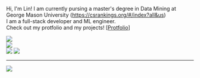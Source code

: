 
Hi, I'm Lin! I am currently pursing a master's degree in Data Mining at George Mason University (https://csrankings.org/#/index?all&us)<br>I am a full-stack developer and ML engineer.<br>Check out my protfolio and my projects!
[[Protfolio](https://lingyundai-protfolio.vercel.app/)]

![](https://github-readme-stats.vercel.app/api?username=lingyundai&theme=nord&hide_border=true&include_all_commits=true&count_private=true)<br/>
![](https://github-readme-streak-stats.herokuapp.com/?user=lingyundai&theme=nord&hide_border=true)<br/>
![](https://github-readme-stats.vercel.app/api/top-langs/?username=lingyundai&theme=nord&hide_border=true&include_all_commits=true&count_private=true&layout=compact)
![](https://quotes-github-readme.vercel.app/api?type=horizontal&theme=dark)

---
[![](https://visitcount.itsvg.in/api?id=lingyundai&icon=0&color=1)](https://visitcount.itsvg.in)

